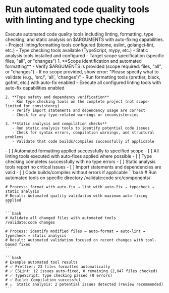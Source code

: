 # Run automated code quality tools with linting and type checking

<instructions>
  <context>
    Execute automated code quality tools including linting, formatting, type checking, and static analysis on $ARGUMENTS with auto-fixing capabilities.
  </context>

  <requirements>
    - Project linting/formatting tools configured (biome, eslint, golangci-lint, etc.)
    - Type checking tools available (TypeScript, mypy, etc.)
    - Static analysis tools installed and configured
    - Target scope specification (specific files, "all", or "changes")
  </requirements>

  <execution>
    1. **Scope identification and automated formatting**
       - Verify $ARGUMENTS is provided (scope required: files, "all", or "changes")
       - If no scope provided, show error: "Please specify what to validate (e.g., 'src/', 'all', 'changes')"
       - Run formatting tools (prettier, black, gofmt, etc.) with auto-fix enabled
       - Execute all configured linting tools with auto-fix capabilities enabled

    2. **Type safety and dependency verification**
       - Run type checking tools on the complete project (not scope-limited for consistency)
       - Verify import statements and dependency usage are correct
       - Check for any type-related warnings or inconsistencies

    3. **Static analysis and compilation checks**
       - Run static analysis tools to identify potential code issues
       - Check for syntax errors, compilation warnings, and structural problems
       - Validate that code builds/compiles successfully if applicable
  </execution>

  <validation>
    - [ ] Automated formatting applied successfully to specified scope
    - [ ] All linting tools executed with auto-fixes applied where possible
    - [ ] Type checking completes successfully with no type errors
    - [ ] Static analysis tools report no critical issues
    - [ ] Import statements and dependencies are valid
    - [ ] Code builds/compiles without errors if applicable
  </validation>

  <examples>
    ```bash
    # Run automated tools on specific directory
    /validate:code src/components/

    # Process: format with auto-fix → lint with auto-fix → typecheck → static analysis
    # Result: Automated quality validation with maximum auto-fixing applied
    ```

    ```bash
    # Validate all changed files with automated tools
    /validate:code changes

    # Process: identify modified files → auto-format → auto-lint → typecheck → static analysis
    # Result: Automated validation focused on recent changes with tool-based fixes
    ```

    ```bash
    # Example automated tool results
    # ✅ Prettier: 23 files formatted automatically
    # ✅ ESLint: 12 issues auto-fixed, 0 remaining (2,847 files checked)
    # ✅ TypeScript: Type checking passed (0 errors)
    # ✅ Build: Compilation successful
    # ⚠️  Static analysis: 2 potential issues detected (review recommended)
    ```
  </examples>
</instructions>
